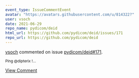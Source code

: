```yaml
---
event_type: IssueCommentEvent
avatar: "https://avatars.githubusercontent.com/u/814322?"
user: vsoch
date: 2021-06-29
repo_name: pydicom/deid
html_url: https://github.com/pydicom/deid/issues/171
repo_url: https://github.com/pydicom/deid
---
```


<a href='https://github.com/vsoch' target='_blank'>vsoch</a> commented on issue <a href='https://github.com/pydicom/deid/issues/171' target='_blank'>pydicom/deid#171</a>.

<small>Ping @dipterix !...</small>

<a href='https://github.com/pydicom/deid/issues/171' target='_blank'>View Comment</a>